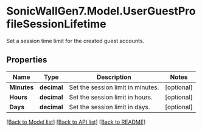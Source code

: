 # SonicWallGen7.Model.UserGuestProfileSessionLifetime
Set a session time limit for the created guest accounts.

## Properties

Name | Type | Description | Notes
------------ | ------------- | ------------- | -------------
**Minutes** | **decimal** | Set the session limit in minutes. | [optional] 
**Hours** | **decimal** | Set the session limit in hours. | [optional] 
**Days** | **decimal** | Set the session limit in days. | [optional] 

[[Back to Model list]](../README.md#documentation-for-models) [[Back to API list]](../README.md#documentation-for-api-endpoints) [[Back to README]](../README.md)

